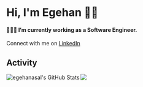 # Hi, I'm Egehan 👋🏼 

#### 👨🏾‍💻 I’m currently working as a Software Engineer.
Connect with me on [LinkedIn](https://linkedin.com/in/egehanasal)

## **Activity**

<img align="left" alt="egehanasal's GitHub Stats" src="https://github-readme-stats-git-masterorgs-github-readme-stats-team.vercel.app/api?username=egehanasal&include_orgs=true&show_icons=true&hide_border=false&title_color=FF6F61&icon_color=FF6F61&bg_color=1E1E1E&text_color=C9D1D9"/>
<img src="https://github-readme-streak-stats.herokuapp.com?user=egehanasal&theme=cobalt2&hide_border=true&border_radius=6&date_format=j%20M%5B%20Y%5D&card_width=815&background=1E1E1E&stroke=FF6F61&ring=FF6F61&fire=FF6F61&currStreakLabel=FF6F61"/>
